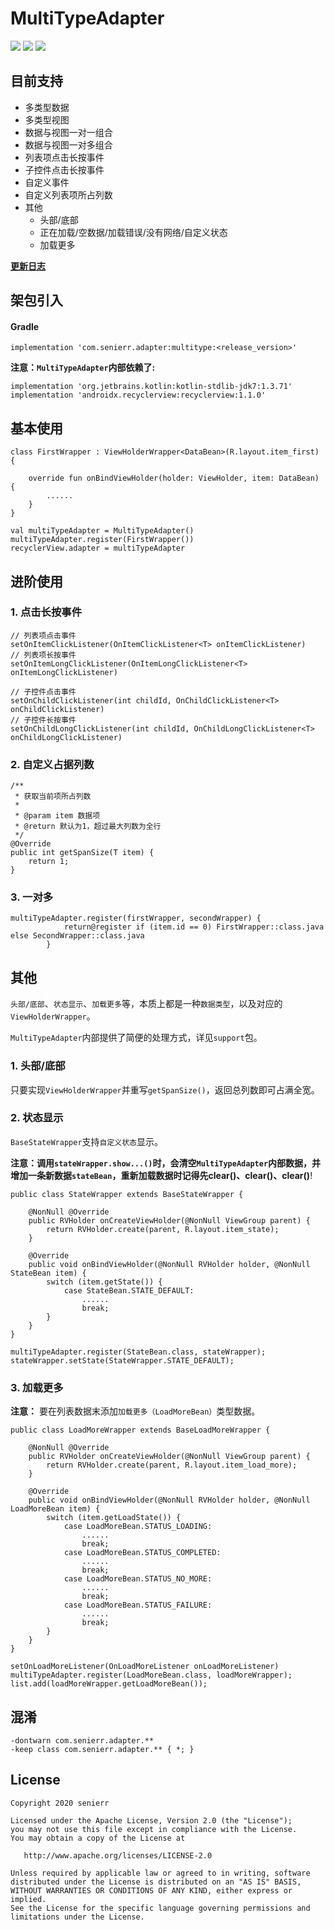 # MultiTypeAdapter

[![](https://img.shields.io/badge/release-v2.2.0-blue.svg)](https://github.com/senierr/MultiTypeAdapter)
[![](https://img.shields.io/badge/build-passing-brightgreen.svg)](https://github.com/senierr/MultiTypeAdapter)
[![](https://img.shields.io/badge/license-Apache%202.0-blue.svg)](https://www.apache.org/licenses/LICENSE-2.0)

## 目前支持

* 多类型数据
* 多类型视图
* 数据与视图一对一组合
* 数据与视图一对多组合
* 列表项点击长按事件
* 子控件点击长按事件
* 自定义事件
* 自定义列表项所占列数
* 其他
    * 头部/底部
    * 正在加载/空数据/加载错误/没有网络/自定义状态
    * 加载更多

**[更新日志](CHANGE_LOG.md)**

## 架包引入

#### Gradle

```
implementation 'com.senierr.adapter:multitype:<release_version>'
```

**注意：`MultiTypeAdapter`内部依赖了:**

```
implementation 'org.jetbrains.kotlin:kotlin-stdlib-jdk7:1.3.71'
implementation 'androidx.recyclerview:recyclerview:1.1.0'
```

## 基本使用

```
class FirstWrapper : ViewHolderWrapper<DataBean>(R.layout.item_first) {

    override fun onBindViewHolder(holder: ViewHolder, item: DataBean) {
        ......
    }
}

val multiTypeAdapter = MultiTypeAdapter()
multiTypeAdapter.register(FirstWrapper())
recyclerView.adapter = multiTypeAdapter
```

## 进阶使用

### 1. 点击长按事件

```
// 列表项点击事件
setOnItemClickListener(OnItemClickListener<T> onItemClickListener)
// 列表项长按事件
setOnItemLongClickListener(OnItemLongClickListener<T> onItemLongClickListener)

// 子控件点击事件
setOnChildClickListener(int childId, OnChildClickListener<T> onChildClickListener)
// 子控件长按事件
setOnChildLongClickListener(int childId, OnChildLongClickListener<T> onChildLongClickListener)
```

### 2. 自定义占据列数

```
/**
 * 获取当前项所占列数
 *
 * @param item 数据项
 * @return 默认为1，超过最大列数为全行
 */
@Override
public int getSpanSize(T item) {
    return 1;
}
```

### 3. 一对多

```
multiTypeAdapter.register(firstWrapper, secondWrapper) {
            return@register if (item.id == 0) FirstWrapper::class.java else SecondWrapper::class.java
        }
```

## 其他

`头部/底部`、`状态显示`、`加载更多`等，本质上都是一种`数据类型`，以及对应的`ViewHolderWrapper`。

`MultiTypeAdapter`内部提供了简便的处理方式，详见`support`包。

### 1. 头部/底部

只要实现`ViewHolderWrapper`并重写`getSpanSize()`，返回总列数即可占满全宽。

### 2. 状态显示

`BaseStateWrapper`支持`自定义状态`显示。

**注意：**调用`stateWrapper.show...()`时，会清空`MultiTypeAdapter`内部数据，并增加一条新数据`stateBean`，重新加载数据时记得先**clear()、clear()、clear()**!

```
public class StateWrapper extends BaseStateWrapper {

    @NonNull @Override
    public RVHolder onCreateViewHolder(@NonNull ViewGroup parent) {
        return RVHolder.create(parent, R.layout.item_state);
    }

    @Override
    public void onBindViewHolder(@NonNull RVHolder holder, @NonNull StateBean item) {
        switch (item.getState()) {
            case StateBean.STATE_DEFAULT:
                ......
                break;
        }
    }
}

multiTypeAdapter.register(StateBean.class, stateWrapper);
stateWrapper.setState(StateWrapper.STATE_DEFAULT);
```

### 3. 加载更多

**注意：** 要在列表数据末添加`加载更多（LoadMoreBean）`类型数据。

```
public class LoadMoreWrapper extends BaseLoadMoreWrapper {

    @NonNull @Override
    public RVHolder onCreateViewHolder(@NonNull ViewGroup parent) {
        return RVHolder.create(parent, R.layout.item_load_more);
    }

    @Override
    public void onBindViewHolder(@NonNull RVHolder holder, @NonNull LoadMoreBean item) {
        switch (item.getLoadState()) {
            case LoadMoreBean.STATUS_LOADING:
                ......
                break;
            case LoadMoreBean.STATUS_COMPLETED:
                ......
                break;
            case LoadMoreBean.STATUS_NO_MORE:
                ......
                break;
            case LoadMoreBean.STATUS_FAILURE:
                ......
                break;
        }
    }
}

setOnLoadMoreListener(OnLoadMoreListener onLoadMoreListener)
multiTypeAdapter.register(LoadMoreBean.class, loadMoreWrapper);
list.add(loadMoreWrapper.getLoadMoreBean());
```

## 混淆

```
-dontwarn com.senierr.adapter.**
-keep class com.senierr.adapter.** { *; }
```

## License
```
Copyright 2020 senierr

Licensed under the Apache License, Version 2.0 (the "License");
you may not use this file except in compliance with the License.
You may obtain a copy of the License at

   http://www.apache.org/licenses/LICENSE-2.0

Unless required by applicable law or agreed to in writing, software
distributed under the License is distributed on an "AS IS" BASIS,
WITHOUT WARRANTIES OR CONDITIONS OF ANY KIND, either express or implied.
See the License for the specific language governing permissions and
limitations under the License.
```
